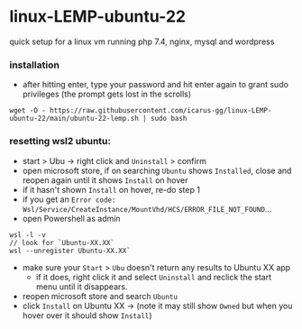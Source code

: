 # linux-LEMP-ubuntu-22
quick setup for a linux vm running php 7.4, nginx, mysql and wordpress

### installation
- after hitting enter, type your password and hit enter again to grant sudo privileges
  (the prompt gets lost in the scrolls)
```
wget -O - https://raw.githubusercontent.com/icarus-gg/linux-LEMP-ubuntu-22/main/ubuntu-22-lemp.sh | sudo bash
```

### resetting wsl2 ubuntu:
- start > Ubu -> right click and `Uninstall` > confirm
- open microsoft store, if on searching `Ubuntu` shows `Installed`, close and reopen again until it shows `Install` on hover
- if it hasn't shown `Install` on hover, re-do step 1
- if you get an `Error code: Wsl/Service/CreateInstance/MountVhd/HCS/ERROR_FILE_NOT_FOUND`...
- open Powershell as admin
```
wsl -l -v
// look for `Ubuntu-XX.XX`
wsl --unregister Ubuntu-XX.XX`
```
- make sure your `Start` > `Ubu` doesn't return any results to Ubuntu XX app
  - if it does, right click it and select `Uninstall` and reclick the start menu until it disappears.
- reopen microsoft store and search `Ubuntu`
- click `Install` on Ubuntu XX -> (note it may still show `Owned` but when you hover over it should show `Install`)
